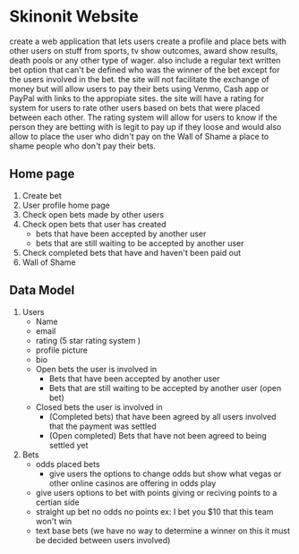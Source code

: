 # Skinonit Website
create a web application that lets users create a profile and place bets with other users on stuff from sports, tv show outcomes, award show results, death pools or any other type of wager. also include a regular text written bet option that can't be defined who was the winner of the bet except for the users involved in the bet. the site will not facilitate the exchange of money but will allow users to pay their bets using Venmo, Cash app or PayPal with links to the appropiate sites. the site will have a rating for system for users to rate other users based on bets that were placed between each other. The rating system will allow for users to know if the person they are betting with is legit to pay up if they loose and would also allow to place the user who didn't pay on the Wall of Shame a place to shame people who don't pay their bets.
## Home page
1. Create bet
2. User profile home page
3. Check open bets made by other users
4. Check open bets that user has created
    - bets that have been accepted by another user
    - bets that are still waiting to be accepted by another user
5. Check completed bets that have and haven't been paid out
6. Wall of Shame
## Data Model
1. Users
    - Name
    - email 
    - rating (5 star rating system )
    - profile picture
    - bio 
    - Open bets the user is involved in
        - Bets that have been accepted by another user
        - Bets that are still waiting to be accepted by another user (open bet)
    - Closed bets the user is involved in
        - (Completed bets) that have been agreed by all users involved that the payment was settled 
        - (Open completed) Bets that have not been agreed to being settled yet
2. Bets
    - odds placed bets 
        - give users the options to change odds but show what vegas or other online casinos are offering in odds play
    - give users options to bet with points giving or reciving points to a certian side
    - straight up bet no odds no points ex: I bet you $10 that this team won't win 
    - text base bets (we have no way to determine a winner on this it must be decided between users involved)

        
